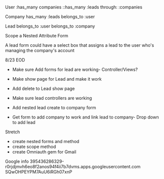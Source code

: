 User
:has_many companies
::has_many :leads through: :companies

Company
has_many :leads
belongs_to :user

Lead
belongs_to :user
belongs_to :company

Scope a Nested Attribute Form

A lead form could have a select box that assigns a lead to the user who's managing the company's account

8/23 EOD
- Make sure Add forms for lead are working- Controller/Views?
- Make show page for Lead and make it work
- Add delete to Lead show page
- Make sure lead controllers are working

- Add nested lead create to company form

- Get form to add company to work and link lead to company- Drop down to add lead

Stretch
- create nested forms and method
- create scope method
- create Omniauth gem for Gmail

Google info
395436286329-r0rjdjmvh6eo8f2anos94f4ii7b7dvms.apps.googleusercontent.com
SQwOHPEYPM7AuU6iRGh07xnP
